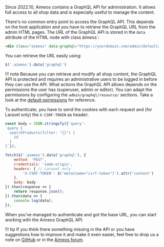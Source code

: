 Since 2022.10, Aimeos contains a GraphQL API for administration. It allows full access to all shop data and is especially useful to manage the content.

There's no common entry point to access the GraphQL API. This depends on the host application and you have to retrieve the GraphQL URL from the admin HTML pages. The URL of the GraphQL API is stored in the `data` attribute of the HTML node with class àimeos`:

```html
<div class="aimeos" data-graphql="https://yourdomain.com/admin/default/graphql">
```

You can retrieve the URL easily using:

```javascript
$('.aimeos').data('graphql')
```

!!! note
    Because you can retrieve and modify all shop content, the GraphQL API is protected and requires an administrative users to be logged in before they can use the API. What actions the GraphQL API allows depends on the permissions the user has (superuser, admin or editor). You can adapt the permissions by configuring the `admin/graphql/resource/` sections. Take a look at the [default permissions](https://github.com/aimeos/ai-admin-graphql/blob/master/config/admin/graphql/resource.php) for reference.

To authenticate, you have to send the cookies with each request and (for Laravel only) the `X-CSRF-TOKEN` as header:

```javascript
const body = JSON.stringify({'query':
`query {
  searchProducts(filter: "{}") {
    id
  }
}`});

fetch($('.aimeos').data('graphql'), {
	method: 'POST',
	credentials: 'same-origin',
	headers: { // Laravel only
		'X-CSRF-TOKEN': $('meta[name="csrf-token"]').attr('content')
	},
	body: body
}).then(response => {
	return response.json();
}).then(data => {
	console.log(data);
});
```

When you've managed to authenticate and got the base URL, you can start working with the Aimeos GraphQL API.

!!! tip
    If you think there something missing in the API or you have suggestions how to improve it and make it even easier, feel free to drop us a note on [GitHub](https://github.com/aimeos/ai-admin-graphql) or in the [Aimeos forum](https://aimeos.org/help/help-f15/).
